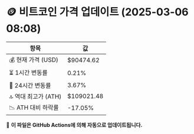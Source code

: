 # 🪙 비트코인 가격 업데이트 (2025-03-06 08:08)

| 항목                | 값 |
|--------------------|----------------|
| 💰 현재 가격 (USD) | $90474.62 |
| ⏳ 1시간 변동률    | 0.21% |
| 📆 24시간 변동률   | 3.67% |
| 🔝 역대 최고가 (ATH) | $109021.48 |
| 📉 ATH 대비 하락률 | -17.05% |

🔄 **이 파일은 GitHub Actions에 의해 자동으로 업데이트됩니다.**
